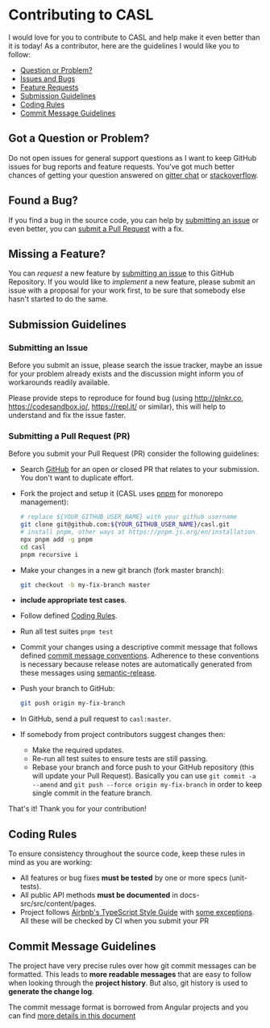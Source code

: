 # Contributing to CASL

I would love for you to contribute to CASL and help make it even better than it is today! As a contributor, here are the guidelines I would like you to follow:

 - [Question or Problem?](#question)
 - [Issues and Bugs](#issue)
 - [Feature Requests](#feature)
 - [Submission Guidelines](#submit)
 - [Coding Rules](#rules)
 - [Commit Message Guidelines](#commit)

## <a name="question"></a> Got a Question or Problem?

Do not open issues for general support questions as I want to keep GitHub issues for bug reports and feature requests. You've got much better chances of getting your question answered on [gitter chat][gitter] or [stackoverflow](https://stackoverflow.com/questions/tagged/casl).

## <a name="issue"></a> Found a Bug?

If you find a bug in the source code, you can help by [submitting an issue](#submit-issue) or even better, you can [submit a Pull Request](#submit-pr) with a fix.

## <a name="feature"></a> Missing a Feature?

You can *request* a new feature by [submitting an issue](#submit-issue) to this GitHub Repository. If you would like to *implement* a new feature, please submit an issue with a proposal for your work first, to be sure that somebody else hasn't started to do the same.

## <a name="submit"></a> Submission Guidelines

### <a name="submit-issue"></a> Submitting an Issue

Before you submit an issue, please search the issue tracker, maybe an issue for your problem already exists and the discussion might inform you of workarounds readily available.

Please provide steps to reproduce for found bug (using http://plnkr.co, https://codesandbox.io/, https://repl.it/ or similar), this will help to understand and fix the issue faster.

### <a name="submit-pr"></a> Submitting a Pull Request (PR)

Before you submit your Pull Request (PR) consider the following guidelines:

* Search [GitHub](https://github.com/stalniy/casl/pulls) for an open or closed PR
  that relates to your submission. You don't want to duplicate effort.

* Fork the project and setup it (CASL uses [pnpm](https://pnpm.js.org/) for monorepo management):

  ```sh
  # replace ${YOUR_GITHUB_USER_NAME} with your github username
  git clone git@github.com:${YOUR_GITHUB_USER_NAME}/casl.git
  # install pnpm, other ways at https://pnpm.js.org/en/installation
  npx pnpm add -g pnpm
  cd casl
  pnpm recursive i
  ```

* Make your changes in a new git branch (fork master branch):

  ```sh
  git checkout -b my-fix-branch master
  ```

* **include appropriate test cases**.
* Follow defined [Coding Rules](#rules).
* Run all test suites `pnpm test`
* Commit your changes using a descriptive commit message that follows defined [commit message conventions](#commit). Adherence to these conventions is necessary because release notes are automatically generated from these messages using [semantic-release](https://semantic-release.gitbook.io/semantic-release/).
* Push your branch to GitHub:

  ```sh
  git push origin my-fix-branch
  ```

* In GitHub, send a pull request to `casl:master`.
* If somebody from project contributors suggest changes then:
  * Make the required updates.
  * Re-run all test suites to ensure tests are still passing.
  * Rebase your branch and force push to your GitHub repository (this will update your Pull Request). Basically you can use `git commit -a --amend` and `git push --force origin my-fix-branch` in order to keep single commit in the feature branch.

That's it! Thank you for your contribution!

## <a name="rules"></a> Coding Rules

To ensure consistency throughout the source code, keep these rules in mind as you are working:

* All features or bug fixes **must be tested** by one or more specs (unit-tests).
* All public API methods **must be documented** in docs-src/src/content/pages.
* Project follows [Airbnb's TypeScript Style Guide][js-style-guide] with [some exceptions](.eslintrc). All these will be checked by CI when you submit your PR

## <a name="commit"></a> Commit Message Guidelines

The project have very precise rules over how git commit messages can be formatted.  This leads to **more readable messages** that are easy to follow when looking through the **project history**.  But also, git history is used to **generate the change log**.

The commit message format is borrowed from Angular projects and you can find [more details in this document][commit-message-format]

[commit-message-format]: https://docs.google.com/document/d/1QrDFcIiPjSLDn3EL15IJygNPiHORgU1_OOAqWjiDU5Y/edit#
[github]: https://github.com/stalniy/casl
[gitter]: https://gitter.im/stalniy-casl/casl
[js-style-guide]: https://github.com/airbnb/javascript

